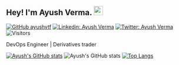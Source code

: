 ## Hey! I'm Ayush Verma. <img src="https://media.giphy.com/media/hvRJCLFzcasrR4ia7z/giphy.gif" width="25px">

[![GitHub ayushvtf](https://img.shields.io/github/followers/ayushvtf?label=follow&style=social)](https://github.com/ayushvtf)
[![Linkedin: Ayush Verma](https://img.shields.io/badge/-Ayush%20Verma-blue?style=flat-square&logo=Linkedin&logoColor=white&link=https://www.linkedin.com/in/ayushvtf/)](https://www.linkedin.com/in/ayushvtf/)
[![Twitter: Ayush Verma](https://img.shields.io/twitter/follow/ayushvtf?style=social)](https://twitter.com/ayushvtf)
![Visitors](https://visitor-badge.glitch.me/badge?page_id=ayushvtf&left_color=gray&right_color=blue)
  
DevOps Engineer | Derivatives trader

[![Ayush's GitHub stats](https://github-readme-stats.vercel.app/api?username=ayushvtf)](https://github.com/ayushvtf/github-readme-stats)
![Ayush's GitHub stats](https://github-readme-stats.vercel.app/api?username=ayushvtf&count_private=true)
[![Top Langs](https://github-readme-stats.vercel.app/api/top-langs/?username=ayushvtf&layout=compact&theme=calm)](https://github.com/ayushvtf/github-readme-stats)




<!--
**ayushvtf/ayushvtf** is a ✨ _special_ ✨ repository because its `README.md` (this file) appears on your GitHub profile.

Here are some ideas to get you started:

- 🔭 I’m currently working on ...
- 🌱 I’m currently learning ...
- 👯 I’m looking to collaborate on ...
- 🤔 I’m looking for help with ...
- 💬 Ask me about ...
- 📫 How to reach me: ...
- 😄 Pronouns: ...
- ⚡ Fun fact: ...
-->

